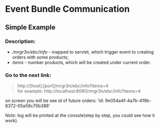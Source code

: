 # Event Bundle Communication

## Simple Example

### Description:
* */mrgr3n/ebc/info* - mapped to servlet, which trigger event to creating orders with some products;
* *items* - number products, which will be created under current order.	

### Go to the next link:
> http://[host]:[port]/mrgr3n/ebc/info?items=4  
> for example: http://localhost:8080/mrgr3n/ebc/info?items=4

on screen you will be see id of future orders:
	'Id: 9e054a4f-4a7b-419b-8372-05a59c70b388'

*Note:* log will be printed at the console(step by step, you could see how it work).
